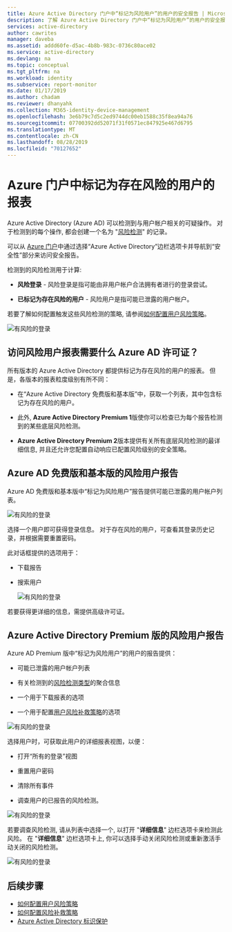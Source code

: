 ```yaml
---
title: Azure Active Directory 门户中“标记为风险用户”的用户的安全报告 | Microsoft Docs
description: 了解 Azure Active Directory 门户中“标记为风险用户”的用户的安全报告
services: active-directory
author: cawrites
manager: daveba
ms.assetid: addd60fe-d5ac-4b8b-983c-0736c80ace02
ms.service: active-directory
ms.devlang: na
ms.topic: conceptual
ms.tgt_pltfrm: na
ms.workload: identity
ms.subservice: report-monitor
ms.date: 01/17/2019
ms.author: chadam
ms.reviewer: dhanyahk
ms.collection: M365-identity-device-management
ms.openlocfilehash: 3e6b79c7d5c2ed9744dc00eb1588c35f8ea94a76
ms.sourcegitcommit: 07700392dd52071f31f0571ec847925e467d6795
ms.translationtype: MT
ms.contentlocale: zh-CN
ms.lasthandoff: 08/28/2019
ms.locfileid: "70127652"
---
```

# <a name="users-flagged-for-risk-report-in-the-azure-portal"></a>Azure 门户中标记为存在风险的用户的报表

Azure Active Directory (Azure AD) 可以检测到与用户帐户相关的可疑操作。 对于检测到的每个操作, 都会创建一个名为 "[风险检测](concept-risk-events.md)" 的记录。

可以从 [Azure 门户](https://portal.azure.com)中通过选择“Azure Active Directory”边栏选项卡并导航到“安全性”部分来访问安全报告。 

检测到的风险检测用于计算:

- **风险登录** - 风险登录是指可能由非用户帐户合法拥有者进行的登录尝试。 

- **已标记为存在风险的用户** - 风险用户是指可能已泄露的用户帐户。 

若要了解如何配置触发这些风险检测的策略, 请参阅[如何配置用户风险策略](../identity-protection/howto-user-risk-policy.md)。 

![有风险的登录](./media/concept-user-at-risk/10.png)


## <a name="what-azure-ad-license-do-you-need-to-access-the-users-at-risk-report"></a>访问风险用户报表需要什么 Azure AD 许可证？  

所有版本的 Azure Active Directory 都提供标记为存在风险的用户的报表。 但是，各版本的报表粒度级别有所不同： 

- 在“Azure Active Directory 免费版和基本版”中，获取一个列表，其中包含标记为存在风险的用户。 

- 此外, **Azure Active Directory Premium 1**版使你可以检查已为每个报告检测到的某些底层风险检测。 

- **Azure Active Directory Premium 2**版本提供有关所有底层风险检测的最详细信息, 并且还允许您配置自动响应已配置风险级别的安全策略。


## <a name="users-at-risk-report-for-azure-ad-free-and-basic-editions"></a>Azure AD 免费版和基本版的风险用户报告

Azure AD 免费版和基本版中“标记为风险用户”报告提供可能已泄露的用户帐户列表。 

![有风险的登录](./media/concept-user-at-risk/03.png)

选择一个用户即可获得登录信息。 对于存在风险的用户，可查看其登录历史记录，并根据需要重置密码。

此对话框提供的选项用于：

- 下载报告
- 搜索用户

    ![有风险的登录](./media/concept-user-at-risk/16.png)

若要获得更详细的信息，需提供高级许可证。

## <a name="users-at-risk-report-for-azure-ad-premium-editions"></a>Azure Active Directory Premium 版的风险用户报告

Azure AD Premium 版中“标记为风险用户”的用户的报告提供：

- 可能已泄露的用户帐户列表 

- 有关检测到的[风险检测类型](concept-risk-events.md)的聚合信息

- 一个用于下载报表的选项

- 一个用于配置[用户风险补救策略](../identity-protection/howto-user-risk-policy.md)的选项  

![有风险的登录](./media/concept-user-at-risk/71.png)

选择用户时，可获取此用户的详细报表视图，以便：

- 打开“所有的登录”视图

- 重置用户密码

- 清除所有事件

- 调查用户的已报告的风险检测。 

![有风险的登录](./media/concept-user-at-risk/324.png)

若要调查风险检测, 请从列表中选择一个, 以打开 "**详细信息**" 边栏选项卡来检测此风险。 在 "**详细信息**" 边栏选项卡上, 你可以选择手动关闭风险检测或重新激活手动关闭的风险检测。 

![有风险的登录](./media/concept-user-at-risk/325.png)


## <a name="next-steps"></a>后续步骤

- [如何配置用户风险策略](../identity-protection/howto-user-risk-policy.md)
- [如何配置风险补救策略](../identity-protection/howto-user-risk-policy.md)
- [Azure Active Directory 标识保护](../active-directory-identityprotection.md)

